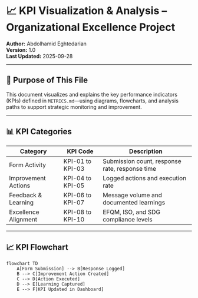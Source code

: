 # 📈 KPI Visualization & Analysis – Organizational Excellence Project  
**Author:** Abdolhamid Eghtedarian  
**Version:** 1.0  
**Last Updated:** 2025-09-28  

---

## 🎯 Purpose of This File

This document visualizes and explains the key performance indicators (KPIs) defined in `METRICS.md`—using diagrams, flowcharts, and analysis paths to support strategic monitoring and improvement.

---

## 📊 KPI Categories

| Category | KPI Code | Description |
|----------|----------|-------------|
| Form Activity | KPI-01 to KPI-03 | Submission count, response rate, response time  
| Improvement Actions | KPI-04 to KPI-05 | Logged actions and execution rate  
| Feedback & Learning | KPI-06 to KPI-07 | Message volume and documented learnings  
| Excellence Alignment | KPI-08 to KPI-10 | EFQM, ISO, and SDG compliance levels

---

## 📈 KPI Flowchart

```mermaid
flowchart TD
    A[Form Submission] --> B[Response Logged]
    B --> C[Improvement Action Created]
    C --> D[Action Executed]
    D --> E[Learning Captured]
    E --> F[KPI Updated in Dashboard]
